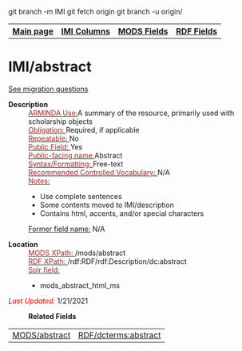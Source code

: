 git branch -m IMI <BRANCH>
git fetch origin
git branch -u origin/<BRANCH> <BRANCH>
<!DOCTYPE html>
<html>

<body>
<table style="width:100%">
  <tr>
    <th><a href="index.md">Main page</a></th>
	<th><a href="IMI.md">IMI Columns</a></th>
    <th><a href="MODS.md">MODS Fields</a></th>
    <th><a href="RDF.md">RDF Fields</a></th>
  </tr>
</table>

<h1>IMI/abstract</h1>
<p><a href="migration-questions.md">See migration questions</a></p>
<dl>
  <dt><b>Description</b></dt>
  <dd><ins><font color="brown">ARMINDA Use:</font></ins>A summary of the resource, primarily used with scholarship objects</dd>
  <dd><ins><font color="brown">Obligation: </font></ins> Required, if applicable</dd>
  <dd><ins><font color="brown">Repeatable: </font></ins>No</dd>
  <dd><ins><font color="brown">Public Field: </font></ins>Yes</dd>
  <dd><ins><font color="brown">Public-facing name </font></ins>Abstract</dd>
  <dd><ins><font color="brown">Syntax/Formatting: </font></ins>Free-text</dd>
  <dd><ins><font color="brown">Recommended Controlled Vocabulary: </font></ins>N/A</dd>
  <dd><ins><font color="brown">Notes: </font></ins>
	<ul>
		<li>Use complete sentences</li>
		<li>Some contents moved to IMI/description</li>
		<li>Contains html, accents, and/or special characters</li>
	</ul>
	</dd>
  <dd><font><ins>Former field name:</ins> </font>N/A</dd>
</dl>
<dl>
    <dt><b>Location</b></dt>
	 <dd> <ins><font color="brown">MODS XPath: </font></ins>/mods/abstract</dd>
	<dd> <ins><font color="brown">RDF XPath: </font></ins>/rdf:RDF/rdf:Description/dc:abstract</dd>
	<dd> <ins><font color="brown">Solr field: </font></ins>
		<ul>	
			<li>mods_abstract_html_ms</li>
		</ul>
	</dd>
</dl>
	<p><font color="red"><i>Last Updated: </i></font>1/21/2021</p>
</dl>
<dl>
	<dd><b>Related Fields</b></dd>
		<table>
			<td><a href="mods.abstract.md">MODS/abstract</a></td>
			<td><a href="rdf.abstract.md">RDF/dcterms:abstract </a></td>
		</table>
</dl>
</body>
</html>